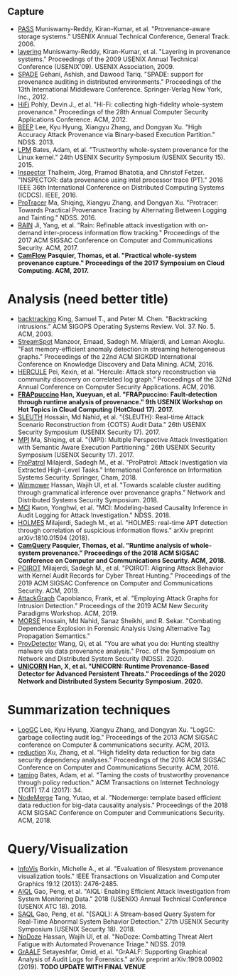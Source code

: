 ## Capture

- [PASS](./PASS) Muniswamy-Reddy, Kiran-Kumar, et al. "Provenance-aware storage systems." USENIX Annual Technical Conference, General Track. 2006.
- [layering](./layering) Muniswamy-Reddy, Kiran-Kumar, et al. "Layering in provenance systems." Proceedings of the 2009 USENIX Annual Technical Conference (USENIX'09). USENIX Association, 2009.
- [SPADE](./SPADE) Gehani, Ashish, and Dawood Tariq. "SPADE: support for provenance auditing in distributed environments." Proceedings of the 13th International Middleware Conference. Springer-Verlag New York, Inc., 2012.
- [HiFi](./HiFi) Pohly, Devin J., et al. "Hi-Fi: collecting high-fidelity whole-system provenance." Proceedings of the 28th Annual Computer Security Applications Conference. ACM, 2012.
- [BEEP](./BEEP) Lee, Kyu Hyung, Xiangyu Zhang, and Dongyan Xu. "High Accuracy Attack Provenance via Binary-based Execution Partition." NDSS. 2013.
- [LPM](./LPM) Bates, Adam, et al. "Trustworthy whole-system provenance for the Linux kernel." 24th USENIX Security Symposium (USENIX Security 15). 2015.
- [Inspector](./Inspector) Thalheim, Jörg, Pramod Bhatotia, and Christof Fetzer. "INSPECTOR: data provenance using intel processor trace (PT)." 2016 IEEE 36th International Conference on Distributed Computing Systems (ICDCS). IEEE, 2016.
- [ProTracer](./ProTracer) Ma, Shiqing, Xiangyu Zhang, and Dongyan Xu. "Protracer: Towards Practical Provenance Tracing by Alternating Between Logging and Tainting." NDSS. 2016.
- [RAIN](./RAIN) Ji, Yang, et al. "Rain: Refinable attack investigation with on-demand inter-process information flow tracking." Proceedings of the 2017 ACM SIGSAC Conference on Computer and Communications Security. ACM, 2017.
- **[CamFlow](./CamFlow) Pasquier, Thomas, et al. "Practical whole-system provenance capture." Proceedings of the 2017 Symposium on Cloud Computing. ACM, 2017.**

# Analysis (need better title)

- [backtracking](./backtracking) King, Samuel T., and Peter M. Chen. "Backtracking intrusions." ACM SIGOPS Operating Systems Review. Vol. 37. No. 5. ACM, 2003.
- [StreamSpot](./Streamspot) Manzoor, Emaad, Sadegh M. Milajerdi, and Leman Akoglu. "Fast memory-efficient anomaly detection in streaming heterogeneous graphs." Proceedings of the 22nd ACM SIGKDD International Conference on Knowledge Discovery and Data Mining. ACM, 2016.
- [HERCULE](./HERCULE) Pei, Kexin, et al. "Hercule: Attack story reconstruction via community discovery on correlated log graph." Proceedings of the 32Nd Annual Conference on Computer Security Applications. ACM, 2016.
- **[FRAPpuccino](./FRAP) Han, Xueyuan, et al. "FRAPpuccino: Fault-detection through runtime analysis of provenance." 9th USENIX Workshop on Hot Topics in Cloud Computing (HotCloud 17). 2017.**
- [SLEUTH](./SLEUTH) Hossain, Md Nahid, et al. "{SLEUTH}: Real-time Attack Scenario Reconstruction from {COTS} Audit Data." 26th USENIX Security Symposium (USENIX Security 17). 2017.
- [MPI](./MPI) Ma, Shiqing, et al. "{MPI}: Multiple Perspective Attack Investigation with Semantic Aware Execution Partitioning." 26th USENIX Security Symposium (USENIX Security 17). 2017.
- [ProPatrol](./ProPatrol) Milajerdi, Sadegh M., et al. "ProPatrol: Attack Investigation via Extracted High-Level Tasks." International Conference on Information Systems Security. Springer, Cham, 2018.
- [Winmower](./Winmower) Hassan, Wajih Ul, et al. "Towards scalable cluster auditing through grammatical inference over provenance graphs." Network and Distributed Systems Security Symposium. 2018.
- [MCI](./MCI) Kwon, Yonghwi, et al. "MCI: Modeling-based Causality Inference in Audit Logging for Attack Investigation." NDSS. 2018.
- [HOLMES](./HOLMES) Milajerdi, Sadegh M., et al. "HOLMES: real-time APT detection through correlation of suspicious information flows." arXiv preprint arXiv:1810.01594 (2018).
- **[CamQuery](./CamQuery) Pasquier, Thomas, et al. "Runtime analysis of whole-system provenance." Proceedings of the 2018 ACM SIGSAC Conference on Computer and Communications Security. ACM, 2018.**
- [POIROT](./POIROT) Milajerdi, Sadegh M., et al. "POIROT: Aligning Attack Behavior with Kernel Audit Records for Cyber Threat Hunting." Proceedings of the 2019 ACM SIGSAC Conference on Computer and Communications Security. ACM, 2019.
- [AttackGraph](./AttackGraph) Capobianco, Frank, et al. "Employing Attack Graphs for Intrusion Detection." Proceedings of the 2019 ACM New Security Paradigms Workshop. ACM, 2019.
- [MORSE](./MORSE) Hossain, Md Nahid, Sanaz Sheikhi, and R. Sekar. "Combating Dependence Explosion in Forensic Analysis Using Alternative Tag Propagation Semantics."
- [ProvDetector](./ProvDetector) Wang, Qi, et al. "You are what you do: Hunting stealthy malware via data provenance analysis." Proc. of the Symposium on Network and Distributed System Security (NDSS). 2020.
- **[UNICORN](./UNICORN) Han, X, et al. "UNICORN: Runtime Provenance-Based Detector for Advanced Persistent Threats." Proceedings of the 2020 Network and Distributed System Security Symposium. 2020.**

# Summarization techniques

- [LogGC](./LogGC) Lee, Kyu Hyung, Xiangyu Zhang, and Dongyan Xu. "LogGC: garbage collecting audit log." Proceedings of the 2013 ACM SIGSAC conference on Computer & communications security. ACM, 2013.
- [reduction](./reduction) Xu, Zhang, et al. "High fidelity data reduction for big data security dependency analyses." Proceedings of the 2016 ACM SIGSAC Conference on Computer and Communications Security. ACM, 2016.
- [taming](./taming) Bates, Adam, et al. "Taming the costs of trustworthy provenance through policy reduction." ACM Transactions on Internet Technology (TOIT) 17.4 (2017): 34.
- [NodeMerge](./NodeMerge) Tang, Yutao, et al. "Nodemerge: template based efficient data reduction for big-data causality analysis." Proceedings of the 2018 ACM SIGSAC Conference on Computer and Communications Security. ACM, 2018.

# Query/Visualization

- [InfoVis](./InfoVis) Borkin, Michelle A., et al. "Evaluation of filesystem provenance visualization tools." IEEE Transactions on Visualization and Computer Graphics 19.12 (2013): 2476-2485.
- [AIQL](./AIQL) Gao, Peng, et al. "AIQL: Enabling Efficient Attack Investigation from System Monitoring Data." 2018 {USENIX} Annual Technical Conference (USENIX ATC 18). 2018.
- [SAQL](./SAQL) Gao, Peng, et al. "{SAQL}: A Stream-based Query System for Real-Time Abnormal System Behavior Detection." 27th USENIX Security Symposium (USENIX Security 18). 2018.
- [NoDoze](./NoDoze) Hassan, Wajih Ul, et al. "NoDoze: Combatting Threat Alert Fatigue with Automated Provenance Triage." NDSS. 2019.
- [GrAALF](./GrAALF) Setayeshfar, Omid, et al. "GrAALF: Supporting Graphical Analysis of Audit Logs for Forensics." arXiv preprint arXiv:1909.00902 (2019). **TODO UPDATE WITH FINAL VENUE**
